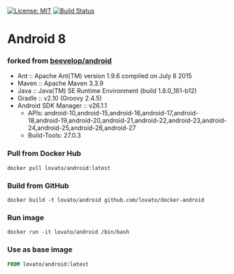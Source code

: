 [![License: MIT](https://img.shields.io/badge/License-MIT-yellow.svg)](https://opensource.org/licenses/MIT)
[![Build Status](https://travis-ci.org/lovato/docker-android.svg?branch=master)](https://travis-ci.org/lovato/docker-android)

# Android 8
### forked from [beevelop/android](https://github.com/beevelop/docker-android)
- Ant :: Apache Ant(TM) version 1.9.6 compiled on July 8 2015
- Maven :: Apache Maven 3.3.9
- Java :: Java(TM) SE Runtime Environment (build 1.8.0_161-b12)
- Gradle :: v2.10 (Groovy 2.4.5)
- Android SDK Manager :: v26.1.1
    + APIs: android-10,android-15,android-16,android-17,android-18,android-19,android-20,android-21,android-22,android-23,android-24,android-25,android-26,android-27
    + Build-Tools: 27.0.3


### Pull from Docker Hub
```
docker pull lovato/android:latest
```

### Build from GitHub
```
docker build -t lovato/android github.com/lovato/docker-android
```

### Run image
```
docker run -it lovato/android /bin/bash
```

### Use as base image
```Dockerfile
FROM lovato/android:latest
```
